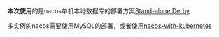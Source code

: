 


**本次使用**的是nacos单机本地数据库的部署方案[Stand-alone Derby](https://nacos.io/en-us/docs/quick-start-docker.html)

多实例的nacos需要使用MySQL的部署，或者使用[nacos-with-kubernetes](https://nacos.io/en-us/docs/use-nacos-with-kubernetes.html)